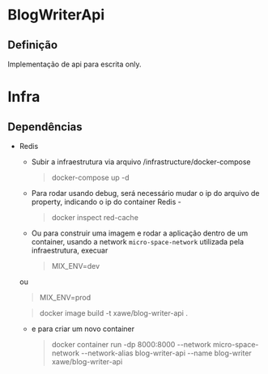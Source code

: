 # BlogWriterApi


## Definição

Implementação de api para escrita only.



# Infra

## Dependências

  - Redis
    
    * Subir a infraestrutura via arquivo /infrastructure/docker-compose               

      > docker-compose up -d

    * Para rodar usando debug, será necessário mudar o ip do arquivo de property, indicando o ip do container Redis - 
        
      > docker inspect red-cache

    * Ou para construir uma imagem e 
        rodar a aplicação dentro de um container, usando a network `micro-space-network` utilizada 
        pela infraestrutura, execuar

      > MIX_ENV=dev
    
    ou

      > MIX_ENV=prod

      > docker image build -t xawe/blog-writer-api .

    * e para criar um novo container
      
      > docker container run -dp 8000:8000 --network micro-space-network --network-alias blog-writer-api --name blog-writer xawe/blog-writer-api 
